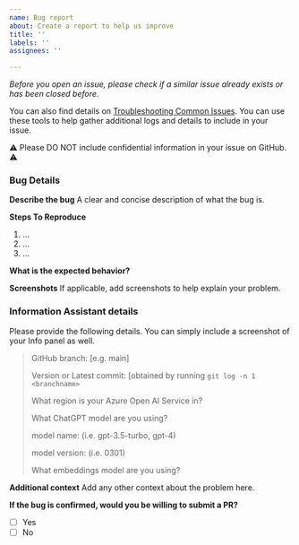 ```yaml
---
name: Bug report
about: Create a report to help us improve
title: ''
labels: ''
assignees: ''

---
```


*Before you open an issue, please check if a similar issue already exists or has been closed before.*

 You can also find details on [Troubleshooting Common Issues](https://github.com/microsoft/PubSec-Info-Assistant/blob/main/docs/deployment/troubleshooting.md). You can use these tools to help gather additional logs and details to include in  your issue.

 :warning: Please DO NOT include confidential information in your issue on GitHub. :warning:

### Bug Details
**Describe the bug**
A clear and concise description of what the bug is.

**Steps To Reproduce**

1. ...
2. ...
3. ...

**What is the expected behavior?**

**Screenshots**
If applicable, add screenshots to help explain your problem.

### Information Assistant details

Please provide the following details. You can simply include a screenshot of your Info panel as well.

>GitHub branch: [e.g. main]
>
>Version or Latest commit: [obtained by running `git log -n 1 <branchname>`
>
>What region is your Azure Open AI Service in?
>
>What ChatGPT model are you using?
>
>model name: (i.e. gpt-3.5-turbo, gpt-4)
>
>model version: (i.e. 0301)
>
>What embeddings model are you using?

**Additional context**
Add any other context about the problem here.

**If the bug is confirmed, would you be willing to submit a PR?**

- [ ] Yes
- [ ] No